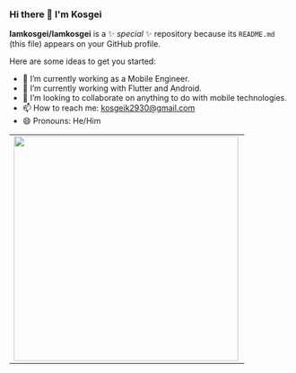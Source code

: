 ### Hi there 👋 I'm Kosgei

**Iamkosgei/Iamkosgei** is a ✨ _special_ ✨ repository because its `README.md` (this file) appears on your GitHub profile.

Here are some ideas to get you started:

- 🔭 I’m currently working as a Mobile Engineer.
- 🌱 I’m currently working with Flutter and Android.
- 👯 I’m looking to collaborate on anything to do with mobile technologies.
- 📫 How to reach me: kosgeik2930@gmail.com
- 😄 Pronouns: He/Him
<center>
  <table>
  <tr>
      <td><img width="400px" align="left" src="https://github-readme-stats.vercel.app/api?username=Iamkosgei&count_private=true&show_icons=true&theme=dark&layout=compact" /></td>   
  </tr>   
  </table>
</center>
